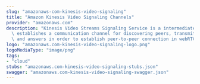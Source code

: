 ```yaml
---
slug: "amazonaws-com-kinesis-video-signaling"
title: "Amazon Kinesis Video Signaling Channels"
provider: "amazonaws.com"
description: "Kinesis Video Streams Signaling Service is a intermediate service that\
  \ establishes a communication channel for discovering peers, transmitting offers\
  \ and answers in order to establish peer-to-peer connection in webRTC technology."
logo: "amazonaws.com-kinesis-video-signaling-logo.png"
logoMediaType: "image/png"
tags:
- "cloud"
stubs: "amazonaws.com-kinesis-video-signaling-stubs.json"
swagger: "amazonaws.com-kinesis-video-signaling-swagger.json"
---
```

